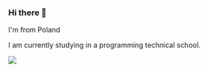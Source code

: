### Hi there 👋
<p>I'm from Poland</p>
<p>I am currently studying in a programming technical school.</p>
<img align="center" src="https://github-readme-stats.vercel.app/api?username=KomiksPL&show_icons=true&include_all_commits=true&theme=buefy" /></a>
